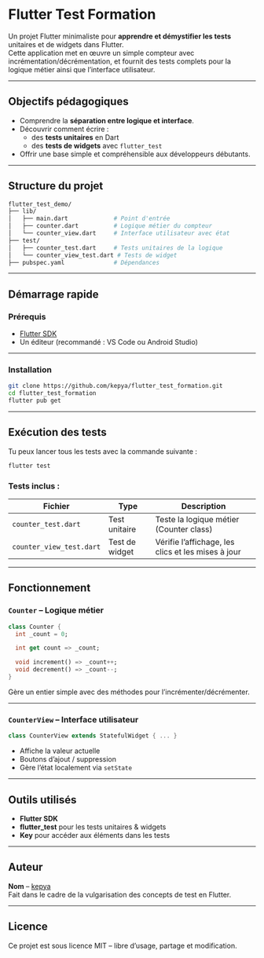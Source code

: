 
# Flutter Test Formation

Un projet Flutter minimaliste pour **apprendre et démystifier les tests** unitaires et de widgets dans Flutter.  
Cette application met en œuvre un simple compteur avec incrémentation/décrémentation, et fournit des tests complets pour la logique métier ainsi que l’interface utilisateur.

---

## Objectifs pédagogiques

- Comprendre la **séparation entre logique et interface**.
- Découvrir comment écrire :
  - des **tests unitaires** en Dart
  - des **tests de widgets** avec `flutter_test`
- Offrir une base simple et compréhensible aux développeurs débutants.

---

## Structure du projet

```bash
flutter_test_demo/
├── lib/
│   ├── main.dart             # Point d'entrée
│   ├── counter.dart          # Logique métier du compteur
│   └── counter_view.dart     # Interface utilisateur avec état
├── test/
│   ├── counter_test.dart     # Tests unitaires de la logique
│   └── counter_view_test.dart # Tests de widget
├── pubspec.yaml              # Dépendances
```

---

## Démarrage rapide

### Prérequis

- [Flutter SDK](https://docs.flutter.dev/get-started/install)
- Un éditeur (recommandé : VS Code ou Android Studio)

---

### Installation

```bash
git clone https://github.com/kepya/flutter_test_formation.git
cd flutter_test_formation
flutter pub get
```

---

## Exécution des tests

Tu peux lancer tous les tests avec la commande suivante :

```bash
flutter test
```

### Tests inclus :

| Fichier                   | Type            | Description                                   |
|--------------------------|-----------------|-----------------------------------------------|
| `counter_test.dart`      | Test unitaire   | Teste la logique métier (Counter class)       |
| `counter_view_test.dart` | Test de widget  | Vérifie l’affichage, les clics et les mises à jour |

---

## Fonctionnement

### `Counter` – Logique métier

```dart
class Counter {
  int _count = 0;

  int get count => _count;

  void increment() => _count++;
  void decrement() => _count--;
}
```

Gère un entier simple avec des méthodes pour l’incrémenter/décrémenter.

---

### `CounterView` – Interface utilisateur

```dart
class CounterView extends StatefulWidget { ... }
```

- Affiche la valeur actuelle
- Boutons d’ajout / suppression
- Gère l’état localement via `setState`

---

## Outils utilisés

- **Flutter SDK**
- **flutter_test** pour les tests unitaires & widgets
- **Key** pour accéder aux éléments dans les tests

---

## Auteur

**Nom** – [kepya](https://github.com/kepya)  
Fait dans le cadre de la vulgarisation des concepts de test en Flutter.

---

## Licence

Ce projet est sous licence MIT – libre d’usage, partage et modification.
